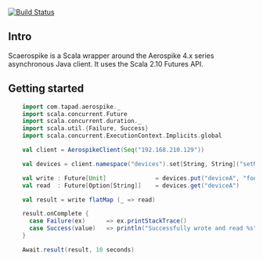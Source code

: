 [![Build Status](https://api.travis-ci.org/Tapad/scaerospike.png?branch=master)](https://travis-ci.org/Tapad/scaerospike)

## Intro

Scaerospike is a Scala wrapper around the Aerospike 4.x series asynchronous Java client. It uses the Scala 2.10 Futures
API.

## Getting started

```scala
    import com.tapad.aerospike._
    import scala.concurrent.Future
    import scala.concurrent.duration._
    import scala.util.{Failure, Success}
    import scala.concurrent.ExecutionContext.Implicits.global

    val client = AerospikeClient(Seq("192.168.210.129"))

    val devices = client.namespace("devices").set[String, String]("setName")

    val write : Future[Unit] 	          = devices.put("deviceA", "foo")
    val read  : Future[Option[String]]    = devices.get("deviceA")

    val result = write flatMap (_ => read)

    result.onComplete {
      case Failure(ex) 		=> ex.printStackTrace()
      case Success(value) 	=> println("Successfully wrote and read %s".format(value))
    }

    Await.result(result, 10 seconds)
```   	
